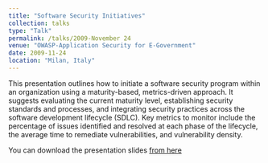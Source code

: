```yaml
---
title: "Software Security Initiatives"
collection: talks
type: "Talk"
permalink: /talks/2009-November 24
venue: "OWASP-Application Security for E-Government"
date: 2009-11-24
location: "Milan, Italy"
---
```


This presentation outlines how to initiate a software security program within an organization using a maturity-based, metrics-driven approach. It suggests evaluating the current maturity level, establishing security standards and processes, and integrating security practices across the software development lifecycle (SDLC). Key metrics to monitor include the percentage of issues identified and resolved at each phase of the lifecycle, the average time to remediate vulnerabilities, and vulnerability density.

You can download the presentation slides [from here](https://www.slideshare.net/slideshow/software-security-initiatives/2578777) 

